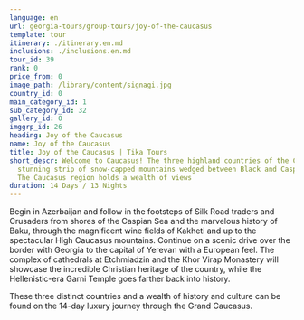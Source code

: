 ```yaml
---
language: en
url: georgia-tours/group-tours/joy-of-the-caucasus
template: tour
itinerary: ./itinerary.en.md
inclusions: ./inclusions.en.md
tour_id: 39
rank: 0
price_from: 0
image_path: /library/content/signagi.jpg
country_id: 0
main_category_id: 1
sub_category_id: 32
gallery_id: 0
imggrp_id: 26
heading: Joy of the Caucasus
name: Joy of the Caucasus
title: Joy of the Caucasus | Tika Tours
short_descr: Welcome to Caucasus! The three highland countries of the Caucasus straddle a
  stunning strip of snow-capped mountains wedged between Black and Caspian seas.
  The Caucasus region holds a wealth of views
duration: 14 Days / 13 Nights
---
```

Begin in Azerbaijan and follow in the footsteps of Silk Road traders and Crusaders
from shores of the Caspian Sea and the marvelous history of Baku, through the magnificent
wine fields of Kakheti and up to the spectacular High Caucasus mountains. Continue
on a scenic drive over the border with Georgia to the capital of Yerevan with a
European feel. The complex of cathedrals at Etchmiadzin and the Khor Virap Monastery
will showcase the incredible Christian heritage of the country, while the Hellenistic\-era
Garni Temple goes farther back into history.

These three distinct countries and a wealth of history and culture can be found on
the 14\-day luxury journey through the Grand Caucasus.
